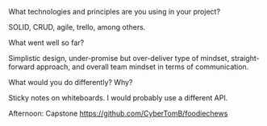 What technologies and principles are you using in your project?

SOLID, CRUD, agile, trello, among others.

What went well so far?

Simplistic design, under-promise but over-deliver type of mindset, straight-forward approach, and overall team mindset in terms of communication.

What would you do differently? Why?

Sticky notes on whiteboards. I would probably use a different API.

Afternoon: Capstone https://github.com/CyberTomB/foodiechews